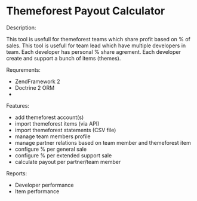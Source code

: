 # Themeforest Payout Calculator

Description:

This tool is usefull for themeforest teams which share profit based on % of sales.
This tool is usefull for team lead which have multiple developers in team. Each developer has personal % share agrement. Each developer create and support a bunch of items (themes).

Requrements:
- ZendFramework 2
- Doctrine 2 ORM 
- 
Features:
- add themeforest account(s)
- import themeforest items (via API)
- import themeforest statements (CSV file)
- manage team members profile
- manage partner relations based on team member and themeforest item
- configure % per general sale
- configure % per extended support sale
- calculate payout per partner/team member

Reports:
- Developer performance
- Item performance

